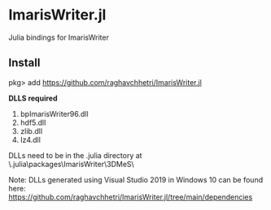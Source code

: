 # ImarisWriter.jl

Julia bindings for ImarisWriter

## Install
pkg> add  https://github.com/raghavchhetri/ImarisWriter.jl

**DLLS required**
1. bpImarisWriter96.dll
2. hdf5.dll
3. zlib.dll
3. lz4.dll

DLLs need to be in the .julia directory at \\.julia\packages\ImarisWriter\3DMeS\

Note: DLLs generated using Visual Studio 2019 in Windows 10 can be found here: https://github.com/raghavchhetri/ImarisWriter.jl/tree/main/dependencies
